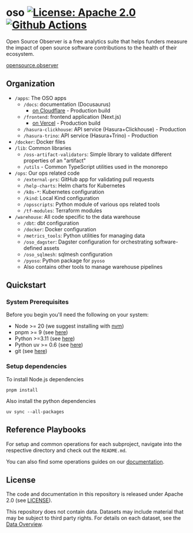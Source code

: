 # oso [![License: Apache 2.0][license-badge]][license] [![Github Actions][gha-badge]][gha]

[license]: https://opensource.org/license/apache-2-0/
[license-badge]: https://img.shields.io/badge/License-Apache2.0-blue.svg
[gha]: https://github.com/opensource-observer/oso/actions/workflows/ci-default.yml
[gha-badge]: https://github.com/opensource-observer/oso/actions/workflows/ci-default.yml/badge.svg

Open Source Observer is a free analytics suite that helps funders measure the impact of open source software contributions to the health of their ecosystem.

[opensource.observer](https://www.opensource.observer)

## Organization

- `/apps`: The OSO apps
  - `/docs`: documentation (Docusaurus)
    - [on Cloudflare](https://docs.opensource.observer/) - Production build
  - `/frontend`: frontend application (Next.js)
    - [on Vercel](https://www.opensource.observer) - Production build
  - `/hasura-clickhouse`: API service (Hasura+Clickhouse) - Production
  - `/hasura-trino`: API service (Hasura+Trino) - Production
- `/docker`: Docker files
- `/lib`: Common libraries
  - `/oss-artifact-validators`: Simple library to validate different properties of an "artifact"
  - `/utils` - Common TypeScript utilities used in the monorepo
- `/ops`: Our ops related code
  - `/external-prs`: GitHub app for validating pull requests
  - `/help-charts`: Helm charts for Kubernetes
  - `/k8s-*`: Kubernetes configuration
  - `/kind`: Local Kind configuration
  - `/opsscripts`: Python module of various ops related tools
  - `/tf-modules`: Terraform modules
- `/warehouse`: All code specific to the data warehouse
  - `/dbt`: dbt configuration
  - `/docker`: Docker configuration
  - `/metrics_tools`: Python utilities for managing data
  - `/oso_dagster`: Dagster configuration for orchestrating software-defined assets
  - `/oso_sqlmesh`: sqlmesh configuration
  - `/pyoso`: Python package for `pyoso`
  - Also contains other tools to manage warehouse pipelines

## Quickstart

### System Prerequisites

Before you begin you'll need the following on your system:

- Node >= 20 (we suggest installing with [nvm](https://github.com/nvm-sh/nvm))
- pnpm >= 9 (see [here](https://pnpm.io/installation))
- Python >=3.11 (see [here](https://www.python.org/downloads/))
- Python uv >= 0.6 (see [here](https://pypi.org/project/uv/))
- git (see [here](https://github.com/git-guides/install-git))

### Setup dependencies

To install Node.js dependencies

```
pnpm install
```

Also install the python dependencies

```
uv sync --all-packages
```

## Reference Playbooks

For setup and common operations for each subproject, navigate into the respective directory and check out the `README.md`.

You can also find some operations guides on our [documentation](https://docs.opensource.observer/docs/guides/ops/).

## License

The code and documentation in this repository
is released under Apache 2.0
(see [LICENSE](./LICENSE)).

This repository does not contain data.
Datasets may include material that may be subject to third party rights.
For details on each dataset, see
the [Data Overview](https://docs.opensource.observer/docs/integrate/datasets/).
